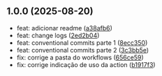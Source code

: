 ## 1.0.0 (2025-08-20)

* feat: adicionar readme ([a38afb6](https://github.com/rocketseat-education/tech-lead-code-review/commit/a38afb6))
* feat: change logs ([2ed2b04](https://github.com/rocketseat-education/tech-lead-code-review/commit/2ed2b04))
* feat: conventional commits parte 1 ([8ecc350](https://github.com/rocketseat-education/tech-lead-code-review/commit/8ecc350))
* feat: conventional commits parte 2 ([3c3bb5e](https://github.com/rocketseat-education/tech-lead-code-review/commit/3c3bb5e))
* fix: corrige a pasta do workflows ([656ce59](https://github.com/rocketseat-education/tech-lead-code-review/commit/656ce59))
* fix: corrige indicação de uso da action ([b1917f3](https://github.com/rocketseat-education/tech-lead-code-review/commit/b1917f3))



